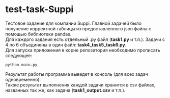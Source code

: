 # test-task-Suppi
Тестовое задание для компании Suppi. Главной задачей было получение корректной таблицы из предоставленного json файла с помощью библиотеки pandas. <br />
Для каждого задания есть отдельный .py файл (**task1.py** и т.п.). Задачи с 4 по 6 объединены в один файл: **task4_task5_task6.py**. <br />
Для запуска приложения в корне репозитория необходимо прописать следующее:
```
python main.py
```
Результат работы программа выведет в консоль (для всех задач одновременно). <br />
Также результат выполнения каждой задачи хранится в csv файлах, названных так же, как задача (**task1_output.csv** и т.п.).
